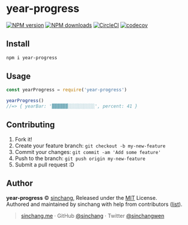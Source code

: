 
# year-progress

[![NPM version](https://img.shields.io/npm/v/year-progress.svg?style=flat)](https://npmjs.com/package/year-progress) [![NPM downloads](https://img.shields.io/npm/dm/year-progress.svg?style=flat)](https://npmjs.com/package/year-progress) [![CircleCI](https://circleci.com/gh/sinchang/year-progress/tree/master.svg?style=shield)](https://circleci.com/gh/sinchang/year-progress/tree/master)  [![codecov](https://codecov.io/gh/sinchang/year-progress/branch/master/graph/badge.svg)](https://codecov.io/gh/sinchang/year-progress)

## Install

```bash
npm i year-progress
```

## Usage

```js
const yearProgress = require('year-progress')

yearProgress()
//=> { yearBar: '▓▓▓▓▓▓░░░░░░░░░░', percent: 41 }
```

## Contributing

1. Fork it!
2. Create your feature branch: `git checkout -b my-new-feature`
3. Commit your changes: `git commit -am 'Add some feature'`
4. Push to the branch: `git push origin my-new-feature`
5. Submit a pull request :D


## Author

**year-progress** © [sinchang](https://github.com/sinchang), Released under the [MIT](./LICENSE) License.<br>
Authored and maintained by sinchang with help from contributors ([list](https://github.com/sinchang/year-progress/contributors)).

> [sinchang.me](https://sinchang.me) · GitHub [@sinchang](https://github.com/sinchang) · Twitter [@sinchangwen](https://twitter.com/sinchangwen)
